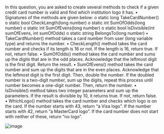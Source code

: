 In this question, you are asked to create several methods to check if a given credit card
number is valid and find which institution logo it has.
• Signatures of the methods are given below:
o static long TakeCardNumber()
o static bool CheckLength(long number)
o static int SumOfOdds(long number)
o static int SumOfEvens(long number)
o static bool IsDivisible(int sumOfEvens, int sumOfOdds)
o static string BelongsTo(long number)
• TakeCardNumber() method takes a card number from user (long variable type) and
returns the number.
• CheckLength() method takes the card number and checks if its length is 16 or not. If the
length is 16, return true. If not, return false.
• SumOfOdds() method takes the card number and sums up the digits that are in the odd
places. Acknowledge that the leftmost digit is the first digit. Return the result.
• SumOfEvens() method takes the card number and sum up the digits that are in the even
places. Acknowledge that the leftmost digit is the first digit. Then, double the number. If
the doubled number is a two-digit number, sum up the digits, repeat this process until
number becomes a one-digit number. Then, return the number.
• IsDivisible() method takes two integer parameters and sum up the parameters. If the result
is divisible by 10, it returns true. If not, return false.
• WhichLogo() method takes the card number and checks which logo is on the card. If the
number starts with 43, return “a Visa logo”. If the number starts with 42, return “a
MasterCard logo”. If the card number does not start with neither of these, return “no
logo”.

![image](https://github.com/user-attachments/assets/87191e8e-cddb-484c-bcf5-1a96cd098b35)
